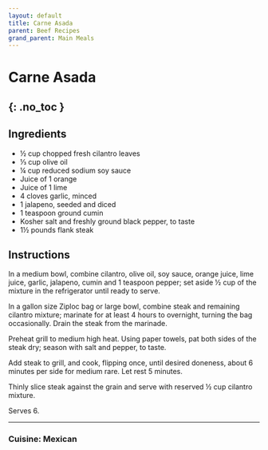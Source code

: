 ```yaml
---
layout: default
title: Carne Asada
parent: Beef Recipes
grand_parent: Main Meals
---
```


# Carne Asada
{: .no_toc }
---

## Ingredients
<ul>
	<li>½ cup chopped fresh cilantro leaves</li>
	<li>⅓ cup olive oil</li>
	<li>¼ cup reduced sodium soy sauce</li>
	<li>Juice of 1 orange</li>
	<li>Juice of 1 lime</li>
	<li>4 cloves garlic, minced</li>
	<li>1 jalapeno, seeded and diced</li>
	<li>1 teaspoon ground cumin</li>
	<li>Kosher salt and freshly ground black pepper, to taste</li>
	<li>1½ pounds flank steak</li>
</ul>

## Instructions
In a medium bowl, combine cilantro, olive oil, soy sauce, orange juice, lime juice, garlic, jalapeno, cumin and 1 teaspoon pepper; set aside ½ cup of the mixture in the refrigerator until ready to serve.

In a gallon size Ziploc bag or large bowl, combine steak and remaining cilantro mixture; marinate for at least 4 hours to overnight, turning the bag occasionally. Drain the steak from the marinade.

Preheat grill to medium high heat. Using paper towels, pat both sides of the steak dry; season with salt and pepper, to taste.

Add steak to grill, and cook, flipping once, until desired doneness, about 6 minutes per side for medium rare. Let rest 5 minutes.

Thinly slice steak against the grain and serve with reserved ½ cup cilantro mixture.

Serves 6.

--- 

### Cuisine: Mexican